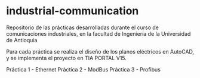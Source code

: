 # industrial-communication
Repositorio de las prácticas desarrolladas durante el curso de comunicaciones industriales, en la facultad de Ingeniería de la Universidad de Antioquia

Para cada práctica se realiza el diseño de los planos eléctricos en AutoCAD, y se implementa el proyecto en TIA PORTAL V15.

Práctica 1 - Ethernet
Práctica 2 - ModBus
Práctica 3 - Profibus
